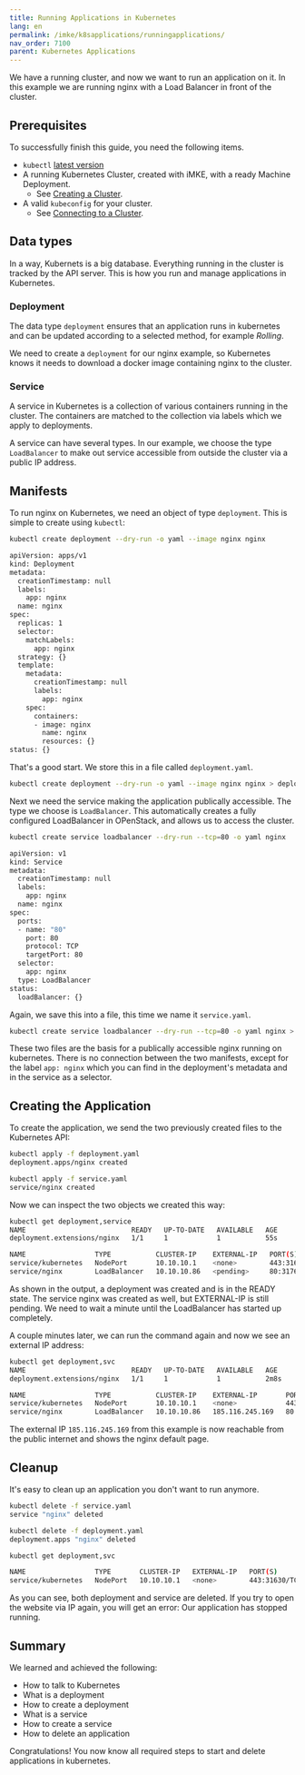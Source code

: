 ```yaml
---
title: Running Applications in Kubernetes
lang: en
permalink: /imke/k8sapplications/runningapplications/
nav_order: 7100
parent: Kubernetes Applications
---
```


We have a running cluster, and now we want to run an
application on it. In this example we are running
nginx with a Load Balancer in front of the cluster.

## Prerequisites

To successfully finish this guide, you need the following items.

* `kubectl` [latest version](https://kubernetes.io/docs/tasks/tools/#kubectl)
* A running Kubernetes Cluster, created with iMKE, with a ready Machine Deployment.
  * See [Creating a Cluster](/imke/clusterlifecycle/creatingacluster).
* A valid `kubeconfig` for your cluster.
  * See [Connecting to a Cluster](/imke/accessmanagement/connectingtoacluster).

## Data types

In a way, Kubernets is a big database. Everything running
in the cluster is tracked by the API server. This is how
you run and manage applications in Kubernetes.

### Deployment

The data type `deployment` ensures that an application runs in
kubernetes and can be updated according to a selected method, for
example _Rolling_.

We need to create a `deployment` for our nginx example, so Kubernetes
knows it needs to download a docker image containing nginx to the
cluster.

### Service

A service in Kubernetes is a collection of various containers
running in the cluster. The containers are matched to the
collection via labels which we apply to deployments.

A service can have several types. In our example, we choose
the type `LoadBalancer` to make out service accessible from
outside the cluster via a public IP address.

## Manifests

To run nginx on Kubernetes, we need an object of type `deployment`.
This is simple to create using `kubectl`:

```bash
kubectl create deployment --dry-run -o yaml --image nginx nginx

apiVersion: apps/v1
kind: Deployment
metadata:
  creationTimestamp: null
  labels:
    app: nginx
  name: nginx
spec:
  replicas: 1
  selector:
    matchLabels:
      app: nginx
  strategy: {}
  template:
    metadata:
      creationTimestamp: null
      labels:
        app: nginx
    spec:
      containers:
      - image: nginx
        name: nginx
        resources: {}
status: {}
```

That's a good start. We store this in a file called
`deployment.yaml`.

```bash
kubectl create deployment --dry-run -o yaml --image nginx nginx > deployment.yaml
```

Next we need the service making the application publically accessible.
The type we choose is `LoadBalancer`. This automatically creates a fully
configured LoadBalancer in OPenStack, and allows us to access the cluster.

```bash
kubectl create service loadbalancer --dry-run --tcp=80 -o yaml nginx

apiVersion: v1
kind: Service
metadata:
  creationTimestamp: null
  labels:
    app: nginx
  name: nginx
spec:
  ports:
  - name: "80"
    port: 80
    protocol: TCP
    targetPort: 80
  selector:
    app: nginx
  type: LoadBalancer
status:
  loadBalancer: {}
```

Again, we save this into a file, this time we name it `service.yaml`.

```bash
kubectl create service loadbalancer --dry-run --tcp=80 -o yaml nginx > service.yaml
```

These two files are the basis for a publically accessible nginx running on
kubernetes. There is no connection between the two manifests, except for the
label `app: nginx` which you can find in the deployment's metadata and in the
service as a selector.

## Creating the Application

To create the application, we send the two previously created files to the
Kubernetes API:

```bash
kubectl apply -f deployment.yaml
deployment.apps/nginx created

kubectl apply -f service.yaml
service/nginx created
```

Now we can inspect the two objects we created this way:

```bash
kubectl get deployment,service
NAME                          READY   UP-TO-DATE   AVAILABLE   AGE
deployment.extensions/nginx   1/1     1            1           55s

NAME                 TYPE           CLUSTER-IP    EXTERNAL-IP   PORT(S)         AGE
service/kubernetes   NodePort       10.10.10.1    <none>        443:31630/TCP   2d23h
service/nginx        LoadBalancer   10.10.10.86   <pending>     80:31762/TCP    46s
```

As shown in the output, a deployment was created and is in the READY state.
The service nginx was created as well, but EXTERNAL-IP is still pending. We need
to wait a minute until the LoadBalancer has started up completely.

A couple minutes later, we can run the command again and now we see an
external IP address:

```bash
kubectl get deployment,svc
NAME                          READY   UP-TO-DATE   AVAILABLE   AGE
deployment.extensions/nginx   1/1     1            1           2m8s

NAME                 TYPE           CLUSTER-IP    EXTERNAL-IP       PORT(S)         AGE
service/kubernetes   NodePort       10.10.10.1    <none>            443:31630/TCP   2d23h
service/nginx        LoadBalancer   10.10.10.86   185.116.245.169   80:31762/TCP    119s
```

The external IP `185.116.245.169` from this example is now reachable from the
public internet and shows the nginx default page.

## Cleanup

It's easy to clean up an application you don't want to run anymore.

```bash
kubectl delete -f service.yaml
service "nginx" deleted

kubectl delete -f deployment.yaml
deployment.apps "nginx" deleted

kubectl get deployment,svc

NAME                 TYPE       CLUSTER-IP   EXTERNAL-IP   PORT(S)         AGE
service/kubernetes   NodePort   10.10.10.1   <none>        443:31630/TCP   2d23h
```

As you can see, both deployment and service are deleted. If you try to open the website via IP again,
you will get an error: Our application has stopped running.

## Summary

We learned and achieved the following:

* How to talk to Kubernetes
* What is a deployment
* How to create a deployment
* What is a service
* How to create a service
* How to delete an application

Congratulations! You now know all required steps to start and delete applications in kubernetes.
